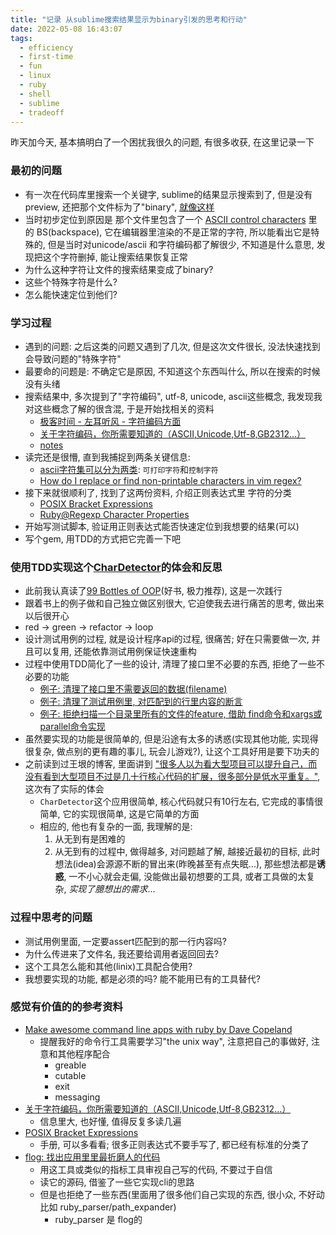 ```yaml
---
title: "记录 从sublime搜索结果显示为binary引发的思考和行动"
date: 2022-05-08 16:43:07
tags:
  - efficiency
  - first-time
  - fun
  - linux
  - ruby
  - shell
  - sublime
  - tradeoff
---
```


昨天加今天, 基本搞明白了一个困扰我很久的问题, 有很多收获, 在这里记录一下

### 最初的问题

+ 有一次在代码库里搜索一个关键字, sublime的结果显示搜索到了, 但是没有preview, 还把那个文件标为了"binary", [就像这样](https://github.com/liijunwei/char_detector/blob/main/image/Xnip2022-05-08_13-52-58.png)
+ 当时初步定位到原因是 那个文件里包含了一个 [ASCII control characters](http://www.csc.villanova.edu/~tway/resources/ascii-table.html) 里的 BS(backspace), 它在编辑器里渲染的不是正常的字符, 所以能看出它是特殊的, 但是当时对unicode/ascii 和字符编码都了解很少, 不知道是什么意思, 发现把这个字符删掉, 能让搜索结果恢复正常
+ 为什么这种字符让文件的搜索结果变成了binary?
+ 这些个特殊字符是什么?
+ 怎么能快速定位到他们?

### 学习过程

+ 遇到的问题: 之后这类的问题又遇到了几次, 但是这次文件很长, 没法快速找到会导致问题的"特殊字符"
+ 最要命的问题是: 不确定它是原因, 不知道这个东西叫什么, 所以在搜索的时候没有头绪
+ 搜索结果中, 多次提到了"字符编码", utf-8, unicode, ascii这些概念, 我发现我对这些概念了解的很含混, 于是开始找相关的资料
    + [极客时间 - 左耳听风 - 字符编码方面](https://time.geekbang.org/column/article/8217)
    + [关于字符编码，你所需要知道的（ASCII,Unicode,Utf-8,GB2312…）](http://www.imkevinyang.com/2010/06/%E5%85%B3%E4%BA%8E%E5%AD%97%E7%AC%A6%E7%BC%96%E7%A0%81%EF%BC%8C%E4%BD%A0%E6%89%80%E9%9C%80%E8%A6%81%E7%9F%A5%E9%81%93%E7%9A%84.html)
    + [notes](https://github.com/liijunwei/practice/tree/main/unicode)
+ 读完还是很懵, 直到我捕捉到两条关键信息:
    + [ascii字符集可以分为两类](https://theasciicode.com.ar/): `可打印字符`和`控制字符`
    + [How do I replace or find non-printable characters in vim regex?](https://stackoverflow.com/questions/3844311/how-do-i-replace-or-find-non-printable-characters-in-vim-regex)
+ 接下来就很顺利了, 找到了这两份资料, 介绍正则表达式里 字符的分类
    + [POSIX Bracket Expressions](https://www.regular-expressions.info/posixbrackets.html)
    + [Ruby@Regexp Character Properties](https://ruby-doc.org/core-3.1.2/Regexp.html#class-Regexp-label-Character+Properties)
+ 开始写测试脚本, 验证用正则表达式能否快速定位到我想要的结果(可以)
+ 写个gem, 用TDD的方式把它完善一下吧

### 使用TDD实现这个[CharDetector](https://github.com/liijunwei/char_detector)的体会和反思

+ 此前我认真读了[99 Bottles of OOP](https://github.com/liijunwei/practice/tree/main/oop/99-Bottles-of-OOP)(好书, 极力推荐), 这是一次践行
+ 跟着书上的例子做和自己独立做区别很大, 它迫使我去进行痛苦的思考, 做出来以后很开心
+ red -> green -> refactor -> loop
+ 设计测试用例的过程, 就是设计程序api的过程, 很痛苦; 好在只需要做一次, 并且可以复用, 还能依靠测试用例保证快速重构
+ 过程中使用TDD简化了一些的设计, 清理了接口里不必要的东西, 拒绝了一些不必要的功能
    + [例子: 清理了接口里不需要返回的数据(filename)](https://github.com/liijunwei/char_detector/commit/68cccb818c6659f3043ccbc34c3df06ca3659edd)
    + [例子: 清理了测试用例里, 对匹配到的行里内容的断言](https://github.com/liijunwei/char_detector/commit/7c0fa5442233f795a5e7024817cc6abe78fc44a4)
    + [例子: 拒绝扫描一个目录里所有的文件的feature, 借助 find命令和xargs或parallel命令实现](https://github.com/liijunwei/char_detector/issues/2)
+ 虽然要实现的功能是很简单的, 但是沿途有太多的诱惑(实现其他功能, 实现得很复杂, 做点别的更有趣的事儿, 玩会儿游戏?), 让这个工具好用是要下功夫的
+ 之前读到过王垠的博客, 里面讲到 ["很多人以为看大型项目可以提升自己，而没有看到大型项目不过是几十行核心代码的扩展，很多部分是低水平重复。"](https://www.yinwang.org/blog-cn/2020/02/05/how-to-read-code), 这次有了实际的体会
    + `CharDetector`这个应用很简单, 核心代码就只有10行左右, 它完成的事情很简单, 它的实现很简单, 这是它简单的方面
    + 相应的, 他也有复杂的一面, 我理解的是:
        1. 从无到有是困难的
        2. 从无到有的过程中, 做得越多, 对问题越了解, 越接近最初的目标, 此时想法(idea)会源源不断的冒出来(昨晚甚至有点失眠...), 那些想法都是**诱惑**, 一不小心就会走偏, 没能做出最初想要的工具, 或者工具做的太复杂, *实现了臆想出的需求*...

### 过程中思考的问题

+ 测试用例里面, 一定要assert匹配到的那一行内容吗?
+ 为什么传进来了文件名, 我还要给调用者返回回去?
+ 这个工具怎么能和其他(linix)工具配合使用?
+ 我想要实现的功能, 都是必须的吗? 能不能用已有的工具替代?

### 感觉有价值的的参考资料

+ [Make awesome command line apps with ruby by Dave Copeland](https://www.youtube.com/watch?v=1ILEw6Qca3U&t=495s)
    + 提醒我好的命令行工具需要学习"the unix way", 注意把自己的事做好, 注意和其他程序配合
        + greable
        + cutable
        + exit
        + messaging
+ [关于字符编码，你所需要知道的（ASCII,Unicode,Utf-8,GB2312…）](http://www.imkevinyang.com/2010/06/%E5%85%B3%E4%BA%8E%E5%AD%97%E7%AC%A6%E7%BC%96%E7%A0%81%EF%BC%8C%E4%BD%A0%E6%89%80%E9%9C%80%E8%A6%81%E7%9F%A5%E9%81%93%E7%9A%84.html)
    + 信息里大, 也好懂, 值得反复多读几遍
+ [POSIX Bracket Expressions](https://www.regular-expressions.info/posixbrackets.html)
    + 手册, 可以多看看; 很多正则表达式不要手写了, 都已经有标准的分类了
+ [flog: 找出应用里里最折磨人的代码](https://github.com/seattlerb/flog)
    + 用这工具或类似的指标工具审视自己写的代码, 不要过于自信
    + 读它的源码, 借鉴了一些它实现cli的思路
    + 但是也拒绝了一些东西(里面用了很多他们自己实现的东西, 很小众, 不好动 比如 ruby_parser/path_expander)
        + ruby_parser 是 flog的




